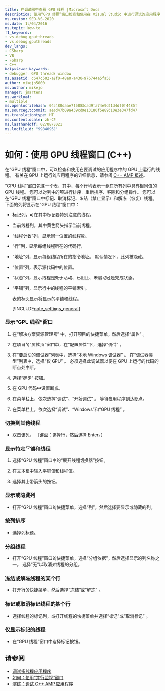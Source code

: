 ```yaml
---
title: 在调试器中查看 GPU 线程 |Microsoft Docs
description: 使用“GPU 线程”窗口检查和使用在 Visual Studio 中进行调试的应用程序中的 GPU 上运行的线程。
ms.custom: SEO-VS-2020
ms.date: 11/04/2016
ms.topic: how-to
f1_keywords:
- vs.debug.gputthreads
- vs.debug.gputhreads
dev_langs:
- CSharp
- VB
- FSharp
- C++
helpviewer_keywords:
- debugger, GPU threads window
ms.assetid: c647c502-a9f0-48e0-a430-976744a5fa51
author: mikejo5000
ms.author: mikejo
manager: jmartens
ms.workload:
- multiple
ms.openlocfilehash: 04a480daae7f5883cad9fa74e9d51d4df0f4485f
ms.sourcegitcommit: ae6d47b09a439cd0e13180f5e89510e3e347fd47
ms.translationtype: HT
ms.contentlocale: zh-CN
ms.lasthandoff: 02/08/2021
ms.locfileid: "99840959"
---
```

# <a name="how-to-use-the-gpu-threads-window-c"></a>如何：使用 GPU 线程窗口 (C++)
在“GPU 线程”窗口中，可以检查和使用在要调试的应用程序中的 GPU 上运行的线程。 有关在 GPU 上运行的应用程序的详细信息，请参阅 [C++ AMP 概述](/cpp/parallel/amp/cpp-amp-overview)。

 “GPU 线程”窗口包含一个表，其中，每个行均表示一组在所有列中具有相同值的 GPU 线程。 您可以对列中的项进行排序、重新排序、移除和分组操作。 您可以在“GPU 线程”窗口中标记、取消标记、冻结（禁止显示）和解冻（恢复）线程。 下面的列将显示在“GPU 线程”窗口中：

- 标记列，可在其中标记要特别注意的线程。

- 当前线程列，其中黄色箭头指示当前线程。

- “线程计数”列，显示同一位置的线程数。

- “行”列，显示每组线程所在的代码行。

- “地址”列，显示每组线程所在的指令地址。 默认情况下，此列被隐藏。

- “位置”列，表示源代码中的位置。

- “状态”列，显示线程是处于活动、已阻止、未启动还是完成状态。

- “平铺”列，显示行中的线程的平铺索引。

  表的标头显示将显示的平铺和线程。

  [!INCLUDE[note_settings_general](../data-tools/includes/note_settings_general_md.md)]

### <a name="to-display-the-gpu-threads-window"></a>显示“GPU 线程”窗口

1. 在“解决方案资源管理器” 中，打开项目的快捷菜单，然后选择“属性” 。

2. 在项目的“属性页”窗口中，在“配置属性”下，选择“调试”  。

3. 在“要启动的调试器”列表中，选择“本地 Windows 调试器” 。 在“调试器类型”列表中，选择“仅 GPU” 。 必须选择此调试器以便在 GPU 上运行的代码的断点处中断。

4. 选择“确定”  按钮。

5. 在 GPU 代码中设置断点。

6. 在菜单栏上，依次选择“调试”、“开始调试” 。 等待应用程序到达断点。

7. 在菜单栏上，依次选择“调试”、“Windows”和“GPU 线程”  。

### <a name="to-switch-to-a-different-thread"></a>切换到其他线程

- 双击该列。 （键盘：选择行，然后选择 Enter。）

### <a name="to-display-a-particular-tile-and-thread"></a>显示特定平铺和线程

1. 选择“GPU 线程”窗口中的“展开线程切换器”按钮。

2. 在文本框中输入平铺值和线程值。

3. 选择其上带箭头的按钮。

### <a name="to-display-or-hide-a-column"></a>显示或隐藏列

- 打开“GPU 线程”窗口的快捷菜单，选择“列”，然后选择要显示或隐藏的列。

### <a name="to-sort-by-a-column"></a>按列排序

- 选择列标题。

### <a name="to-group-threads"></a>分组线程

- 打开“GPU 线程”窗口的快捷菜单，选择“分组依据”，然后选择显示的列名称之一。 选择“无”以取消对线程的分组。

### <a name="to-freeze-or-thaw-a-row-of-threads"></a>冻结或解冻线程的某个行

- 打开行的快捷菜单，然后选择“冻结”或“解冻” 。

### <a name="to-flag-or-unflag-a-row-of-threads"></a>标记或取消标记线程的某个行

- 选择线程的标记列，或打开线程的快捷菜单并选择“标记”或“取消标记” 。

### <a name="to-display-only-flagged-threads"></a>仅显示标记的线程

- 在“GPU 线程”窗口中选择标记按钮。

## <a name="see-also"></a>请参阅
- [调试多线程应用程序](../debugger/debug-multithreaded-applications-in-visual-studio.md)
- [如何：使用“并行监视”窗口](../debugger/how-to-use-the-parallel-watch-window.md)
- [演练：调试 C++ AMP 应用程序](/cpp/parallel/amp/walkthrough-debugging-a-cpp-amp-application)